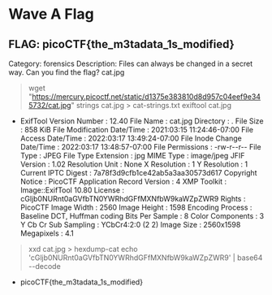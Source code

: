 # Wave A Flag

## FLAG: picoCTF{the_m3tadata_1s_modified}

Category: forensics
Description: Files can always be changed in a secret way. Can you find the flag? cat.jpg

> wget "https://mercury.picoctf.net/static/d1375e383810d8d957c04eef9e345732/cat.jpg"
> strings cat.jpg > cat-strings.txt
> exiftool cat.jpg

- ExifTool Version Number         : 12.40
    File Name                       : cat.jpg
    Directory                       : .
    File Size                       : 858 KiB
    File Modification Date/Time     : 2021:03:15 11:24:46-07:00
    File Access Date/Time           : 2022:03:17 13:49:24-07:00
    File Inode Change Date/Time     : 2022:03:17 13:48:57-07:00
    File Permissions                : -rw-r--r--
    File Type                       : JPEG
    File Type Extension             : jpg
    MIME Type                       : image/jpeg
    JFIF Version                    : 1.02
    Resolution Unit                 : None
    X Resolution                    : 1
    Y Resolution                    : 1
    Current IPTC Digest             : 7a78f3d9cfb1ce42ab5a3aa30573d617
    Copyright Notice                : PicoCTF
    Application Record Version      : 4
    XMP Toolkit                     : Image::ExifTool 10.80
    License                         : cGljb0NURnt0aGVfbTN0YWRhdGFfMXNfbW9kaWZpZWR9
    Rights                          : PicoCTF
    Image Width                     : 2560
    Image Height                    : 1598
    Encoding Process                : Baseline DCT, Huffman coding
    Bits Per Sample                 : 8
    Color Components                : 3
    Y Cb Cr Sub Sampling            : YCbCr4:2:0 (2 2)
    Image Size                      : 2560x1598
    Megapixels                      : 4.1

> xxd cat.jpg > hexdump-cat
> echo 'cGljb0NURnt0aGVfbTN0YWRhdGFfMXNfbW9kaWZpZWR9' | base64 --decode

- picoCTF{the_m3tadata_1s_modified}
